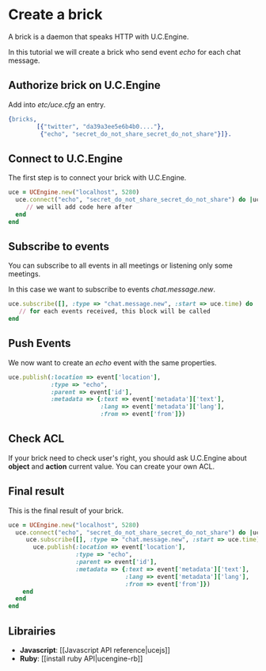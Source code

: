 # Create a brick

A brick is a daemon that speaks HTTP with U.C.Engine.

In this tutorial we will create a brick who send event *echo* for each chat message.

## Authorize brick on U.C.Engine

Add into *etc/uce.cfg* an entry.

```erlang
{bricks,
        [{"twitter", "da39a3ee5e6b4b0...."},
         {"echo", "secret_do_not_share_secret_do_not_share"}]}.
```

## Connect to U.C.Engine

The first step is to connect your brick with U.C.Engine.

```ruby
uce = UCEngine.new("localhost", 5280)
  uce.connect("echo", "secret_do_not_share_secret_do_not_share") do |uce|
     // we will add code here after
  end
end
```

## Subscribe to events

You can subscribe to all events in all meetings or listening only some meetings.

In this case we want to subscribe to events *chat.message.new*.

```ruby
uce.subscribe([], :type => "chat.message.new", :start => uce.time) do |event|
   // for each events received, this block will be called
end
```

## Push Events

We now want to create an *echo* event with the same properties.

```ruby
uce.publish(:location => event['location'],
            :type => "echo",
            :parent => event['id'],
            :metadata => {:text => event['metadata']['text'],
                          :lang => event['metadata']['lang'],
                          :from => event['from']})
```

## Check ACL

If your brick need to check user's right, you should ask U.C.Engine about **object** and **action** current value. You can create your own ACL.

## Final result

This is the final result of your brick.

```ruby
uce = UCEngine.new("localhost", 5280)
  uce.connect("echo", "secret_do_not_share_secret_do_not_share") do |uce|
     uce.subscribe([], :type => "chat.message.new", :start => uce.time) do |event|
       uce.publish(:location => event['location'],
                   :type => "echo",
                   :parent => event['id'],
                   :metadata => {:text => event['metadata']['text'],
                                 :lang => event['metadata']['lang'],
                                 :from => event['from']})
    end
  end
end
```

## Librairies

* **Javascript**: [[Javascript API reference|ucejs]]
* **Ruby**: [[install ruby API|ucengine-rb]]
